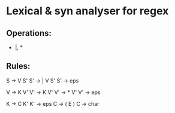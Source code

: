 # Lexical & syn analyser for regex

## Operations:

* |, *

## Rules:

S -> V S'
S' -> | V S'
S' -> eps
    
V -> K V'
V' -> K V'
V' -> * V'
V' -> eps
    
K -> C K'
K' -> eps
C -> ( E )
C -> char